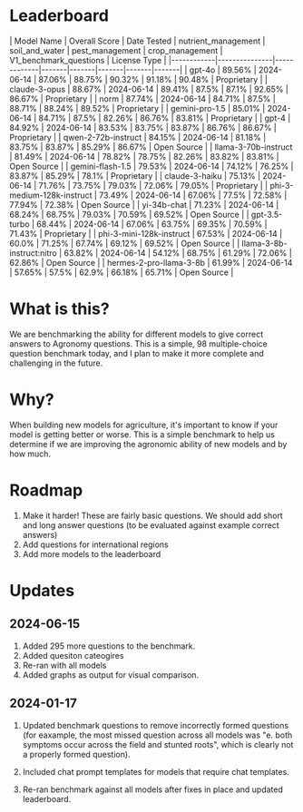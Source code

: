 # Leaderboard

| Model Name | Overall Score | Date Tested | nutrient_management | soil_and_water | pest_management | crop_management | V1_benchmark_questions | License Type |
|------------|---------------|-------------|-------|-------|-------|-------|-------|
| gpt-4o | 89.56% | 2024-06-14 | 87.06% | 88.75% | 90.32% | 91.18% | 90.48% | Proprietary |
| claude-3-opus | 88.67% | 2024-06-14 | 89.41% | 87.5% | 87.1% | 92.65% | 86.67% | Proprietary |
| norm | 87.74% | 2024-06-14 | 84.71% | 87.5% | 88.71% | 88.24% | 89.52% | Proprietary |
| gemini-pro-1.5 | 85.01% | 2024-06-14 | 84.71% | 87.5% | 82.26% | 86.76% | 83.81% | Proprietary |
| gpt-4 | 84.92% | 2024-06-14 | 83.53% | 83.75% | 83.87% | 86.76% | 86.67% | Proprietary |
| qwen-2-72b-instruct | 84.15% | 2024-06-14 | 81.18% | 83.75% | 83.87% | 85.29% | 86.67% | Open Source |
| llama-3-70b-instruct | 81.49% | 2024-06-14 | 78.82% | 78.75% | 82.26% | 83.82% | 83.81% | Open Source |
| gemini-flash-1.5 | 79.53% | 2024-06-14 | 74.12% | 76.25% | 83.87% | 85.29% | 78.1% | Proprietary |
| claude-3-haiku | 75.13% | 2024-06-14 | 71.76% | 73.75% | 79.03% | 72.06% | 79.05% | Proprietary |
| phi-3-medium-128k-instruct | 73.49% | 2024-06-14 | 67.06% | 77.5% | 72.58% | 77.94% | 72.38% | Open Source |
| yi-34b-chat | 71.23% | 2024-06-14 | 68.24% | 68.75% | 79.03% | 70.59% | 69.52% | Open Source |
| gpt-3.5-turbo | 68.44% | 2024-06-14 | 67.06% | 63.75% | 69.35% | 70.59% | 71.43% | Proprietary |
| phi-3-mini-128k-instruct | 67.53% | 2024-06-14 | 60.0% | 71.25% | 67.74% | 69.12% | 69.52% | Open Source |
| llama-3-8b-instruct:nitro | 63.82% | 2024-06-14 | 54.12% | 68.75% | 61.29% | 72.06% | 62.86% | Open Source |
| hermes-2-pro-llama-3-8b | 61.99% | 2024-06-14 | 57.65% | 57.5% | 62.9% | 66.18% | 65.71% | Open Source |



# What is this?
We are benchmarking the ability for different models to give correct answers to Agronomy questions. This is a simple, 98 multiple-choice question benchmark today, and I plan to make it more complete and challenging in the future.

# Why?
When building new models for agriculture, it's important to know if your model is getting better or worse. This is a simple benchmark to help us determine if we are improving the agronomic ability of new models and by how much.

# Roadmap
1. Make it harder! These are fairly basic questions. We should add short and long answer questions (to be evaluated against example correct answers)
2. Add questions for international regions
3. Add more models to the leaderboard


# Updates

## 2024-06-15
1. Added 295 more questions to the benchmark.
2. Added quesiton cateogires
3. Re-ran with all models
4. Added graphs as output for visual comparison. 


## 2024-01-17
1. Updated benchmark questions to remove incorrectly formed questions (for eaxample, the most missed question across all models was "e. both symptoms occur across the field and stunted roots", which is clearly not a properly formed question). 

2. Included chat prompt templates for models that require chat templates. 

3. Re-ran benchmark against all models after fixes in place and updated leaderboard.



